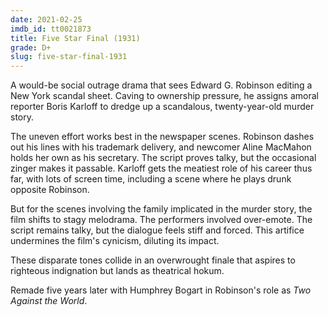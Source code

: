 ```yaml
---
date: 2021-02-25
imdb_id: tt0021873
title: Five Star Final (1931)
grade: D+
slug: five-star-final-1931
---
```


A would-be social outrage drama that sees Edward G. Robinson editing a New York scandal sheet. Caving to ownership pressure, he assigns amoral reporter Boris Karloff to dredge up a scandalous, twenty-year-old murder story.

<!-- end -->

The uneven effort works best in the newspaper scenes. Robinson dashes out his lines with his trademark delivery, and newcomer Aline MacMahon holds her own as his secretary. The script proves talky, but the occasional zinger makes it passable. Karloff gets the meatiest role of his career thus far, with lots of screen time, including a scene where he plays drunk opposite Robinson.

But for the scenes involving the family implicated in the murder story, the film shifts to stagy melodrama. The performers involved over-emote. The script remains talky, but the dialogue feels stiff and forced. This artifice undermines the film's cynicism, diluting its impact.

These disparate tones collide in an overwrought finale that aspires to righteous indignation but lands as theatrical hokum.

Remade five years later with Humphrey Bogart in Robinson's role as <span data-imdb-id="tt0028426">_Two Against the World_</span>.
